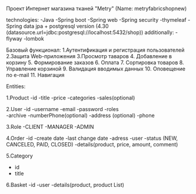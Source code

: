 Проект Интернет магазина тканей "Metry" (Name: metryfabricshopnew)

technologies:
-Java
-Spring boot
-Spring web
-Spring security
-thymeleaf
-Spring data jpa + postgresql version (4.30 (datasource.url=jdbc:postgresql://localhost:5432/shop))
additionally:
-flyway
-lombok

Базовый функционал:
1.Аутентификация и регистрация пользователей
2.Защита Web-приложения
3.Просмотр таваров
4. Добавление в корзину
5. Формирование заказов
6. Оплата
7. Сортировка товаров
8. Управление корзиной
9. Валидация вводимых данных
10. Оповещение по e-mail
11. Навигация

Entities:

1.Product
    -id
    -title
    -price
    -categories
    -sales(optional)

2.User
    -id
    -username
    -email
    -password
    -roles    
    -archive
    -numberPhone(optional)
    -address (optional)
    -phone

3.Role
    -CLIENT 
    -MANAGER 
    -ADMIN

4.Order
    -id
    -create date
    -last change date
    -adress
    -user
    -status (NEW, CANCELED, PAID, CLOSED)
    -details(product, price, amount, comment)

5.Category
  - id
  - title

6.Basket
-id
-user
-details(product, product List)
